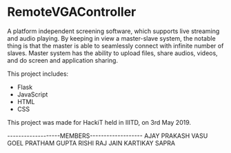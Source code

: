 # RemoteVGAController

A platform independent screening software, which supports live streaming and audio playing. 
By keeping in view a master-slave system, the notable thing is that the master is able to seamlessly connect with infinite number of slaves. Master system has the ability to upload files, share audios, videos, and do screen and application sharing. 

This project includes:
  - Flask
  - JavaScript
  - HTML
  - CSS

This project was made for HackiT held in IIITD, on 3rd May 2019.

-------------------MEMBERS-------------------
AJAY PRAKASH
VASU GOEL
PRATHAM GUPTA
RISHI RAJ JAIN
KARTIKAY SAPRA

